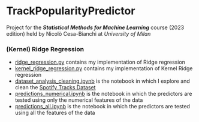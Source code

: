 # TrackPopularityPredictor

Project for the ***Statistical Methods for Machine Learning*** course (2023 edition) held by Nicolò Cesa-Bianchi at *University of Milan*

### (Kernel) Ridge Regression

* [ridge_regression.py](https://github.com/nemolino/TrackPopularityPredictor/blob/main/ridge_regression.py) contains my implementation of Ridge regression
* [kernel_ridge_regression.py](https://github.com/nemolino/TrackPopularityPredictor/blob/main/kernel_ridge_regression.py) contains my implementation of Kernel Ridge regression
* [dataset_analysis_cleaning.ipynb](https://github.com/nemolino/TrackPopularityPredictor/blob/main/dataset_analysis_cleaning.ipynb) is the notebook in which I explore and clean the [Spotify Tracks Dataset](https://www.kaggle.com/datasets/maharshipandya/-spotify-tracks-dataset) 
* [predictions_numerical.ipynb](https://github.com/nemolino/TrackPopularityPredictor/blob/main/predictions_numerical.ipynb) is the notebook in which the predictors are tested using only the numerical features of the data
* [predictions_all.ipynb](https://github.com/nemolino/TrackPopularityPredictor/blob/main/predictions_all.ipynb) is the notebook in which the predictors are tested using all the features of the data
